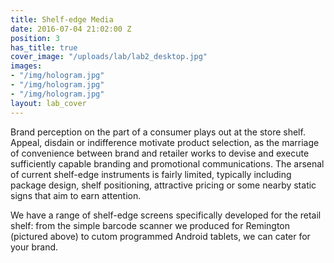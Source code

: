 ```yaml
---
title: Shelf-edge Media
date: 2016-07-04 21:02:00 Z
position: 3
has_title: true
cover_image: "/uploads/lab/lab2_desktop.jpg"
images:
- "/img/hologram.jpg"
- "/img/hologram.jpg"
- "/img/hologram.jpg"
layout: lab_cover
---
```


Brand perception on the part of a consumer plays out at the store shelf. Appeal, disdain or indifference motivate product selection, as the marriage of convenience between brand and retailer works to devise and execute sufficiently capable branding and promotional communications. The arsenal of current shelf-edge instruments is fairly limited, typically including package design, shelf positioning, attractive pricing or some nearby static signs that aim to earn attention.

We have a range of shelf-edge screens specifically developed for the retail shelf: from the simple barcode scanner we produced for Remington (pictured above) to cutom programmed Android tablets, we can cater for your brand.

